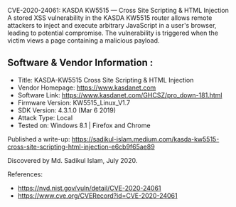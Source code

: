 CVE-2020-24061: KASDA KW5515 — Cross Site Scripting & HTML Injection
A stored XSS vulnerability in the KASDA KW5515 router allows remote attackers to inject and execute arbitrary JavaScript in a user's browser, leading to potential compromise. The vulnerability is triggered when the victim views a page containing a malicious payload.

## Software & Vendor Information :
 - Title: KASDA-KW5515 Cross Site Scripting & HTML Injection
 - Vendor Homepage: https://www.kasdanet.com
 - Software Link: https://www.kasdanet.com/GHCSZ/pro_down-181.html
 - Firmware Version: KW5515_Linux_V1.7
 - SDK Version: 4.3.1.0 (Mar 6 2019)
 - Attack Type: Local
 - Tested on: Windows 8.1 | Firefox and Chrome

Published a write-up: https://sadikul-islam.medium.com/kasda-kw5515-cross-site-scripting-html-injection-e6cb9f65ae89

Discovered by Md. Sadikul Islam, July 2020.

References:
 - https://nvd.nist.gov/vuln/detail/CVE-2020-24061
 - https://www.cve.org/CVERecord?id=CVE-2020-24061
